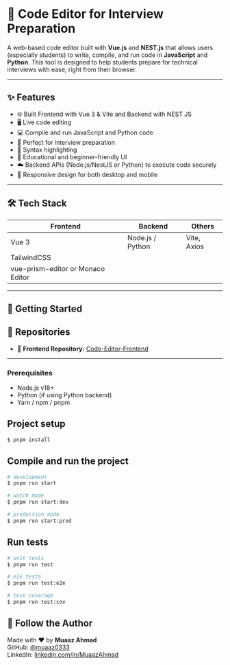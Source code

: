 # 🧠 Code Editor for Interview Preparation

A web-based code editor built with **Vue.js** and **NEST.js** that allows users (especially students) to write, compile, and run code in **JavaScript** and **Python**. This tool is designed to help students prepare for technical interviews with ease, right from their browser.

---

## ✨ Features

- 🌐 Built Frontend with Vue 3 & Vite and Backend with NEST JS
- 🖥️ Live code editing
- 💻 Compile and run JavaScript and Python code
- 🎯 Perfect for interview preparation
- 🧪 Syntax highlighting
- 🧠 Educational and beginner-friendly UI
- ☁️ Backend APIs (Node.js/NestJS or Python) to execute code securely
- 📱 Responsive design for both desktop and mobile

---

## 🛠 Tech Stack

| Frontend | Backend | Others        |
|----------|---------|----------------|
| Vue 3    | Node.js / Python | Vite, Axios |
| TailwindCSS |
| vue-prism-editor or Monaco Editor 

---

## 🚀 Getting Started

## 📂 Repositories

- 🔗 **Frontend Repository:** [Code-Editor-Frontend](https://github.com/muaaz0333/Code-Editor-Frontend)

---

### Prerequisites

- Node.js v18+
- Python (if using Python backend)
- Yarn / npm / pnpm

## Project setup

```bash
$ pnpm install
```

## Compile and run the project

```bash
# development
$ pnpm run start

# watch mode
$ pnpm run start:dev

# production mode
$ pnpm run start:prod
```

## Run tests

```bash
# unit tests
$ pnpm run test

# e2e tests
$ pnpm run test:e2e

# test coverage
$ pnpm run test:cov
```

## 🙌 Follow the Author

Made with ❤️ by **Muaaz Ahmad**  
GitHub: [@muaaz0333](https://github.com/muaaz0333)  
LinkedIn: [linkedin.com/in/MuaazAhmad](https://www.linkedin.com/in/expertfullstackdeveloper/)
